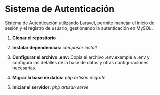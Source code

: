 # Sistema de Autenticación
Sistema de Autenticación utilizando Laravel, permite manejar el inicio de sesión y el registro de usuario, gestionando la autenticación en MySQL.

1. **Clonar el repositorio**

2. **Instalar dependencias:** *composer install*

3. **Configurar el archivo .env:** Copia el archivo .env.example a .env y configura los detalles de la base de datos y otras configuraciones necesarias.

4. **Migrar la base de datos:** *php artisan migrate*

5. **Iniciar el servidor:** *php artisan serve*
